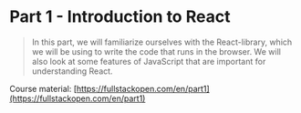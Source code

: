 # Part 1 - Introduction to React

> In this part, we will familiarize ourselves with the React-library, which we will be using to write the code that runs in the browser. We will also look at some features of JavaScript that are important for understanding React.

Course material: [https://fullstackopen.com/en/part1](https://fullstackopen.com/en/part1)